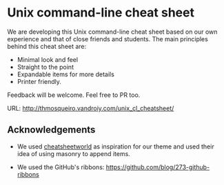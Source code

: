 Unix command-line cheat sheet
===

We are developing this Unix command-line cheat sheet based on our own
experience and that of close friends and students. The main principles
behind this cheat sheet are:

* Minimal look and feel
* Straight to the point
* Expandable items for more details
* Printer friendly.

Feedback will be welcome. Feel free to PR too.

URL: http://thmosqueiro.vandroiy.com/unix_cl_cheatsheet/


Acknowledgements
---

* We used
  [cheatsheetworld](http://cheatsheetworld.com/programming/unix-linux-cheat-sheet/)
  as inspiration for our theme and used their idea of using masonry to append items.

* We used the GitHub's ribbons: https://github.com/blog/273-github-ribbons
